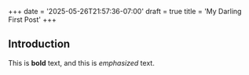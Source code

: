 +++
date = '2025-05-26T21:57:36-07:00'
draft = true
title = 'My Darling First Post'
+++
## Introduction

This is **bold** text, and this is *emphasized* text.
